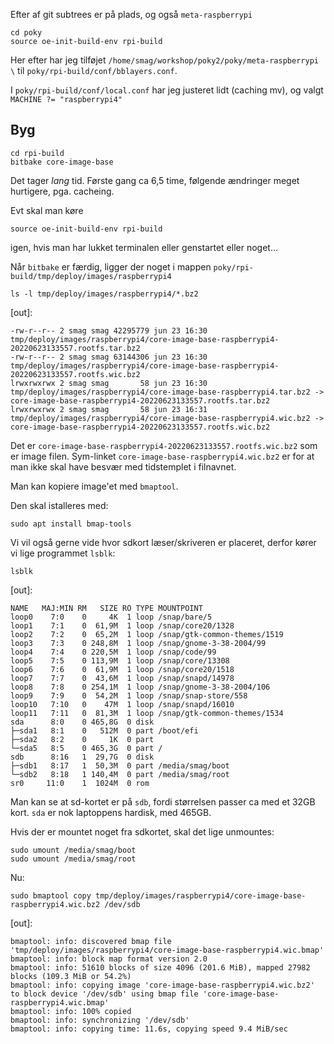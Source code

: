 
Efter af git subtrees er på plads, og også `meta-raspberrypi`

    cd poky
    source oe-init-build-env rpi-build

Her efter har jeg tilføjet `/home/smag/workshop/poky2/poky/meta-raspberrypi \` til `poky/rpi-build/conf/bblayers.conf`.

I `poky/rpi-build/conf/local.conf` har jeg justeret lidt (caching mv), og valgt `MACHINE ?= "raspberrypi4"`

## Byg

    cd rpi-build
    bitbake core-image-base

Det tager _lang_ tid. Første gang ca 6,5 time, følgende ændringer meget hurtigere, pga. cacheing.


Evt skal man køre 

    source oe-init-build-env rpi-build

igen, hvis man har lukket terminalen eller genstartet eller noget...

Når `bitbake` er færdig, ligger der noget i mappen `poky/rpi-build/tmp/deploy/images/raspberrypi4`

    ls -l tmp/deploy/images/raspberrypi4/*.bz2

[out]:

    -rw-r--r-- 2 smag smag 42295779 jun 23 16:30 tmp/deploy/images/raspberrypi4/core-image-base-raspberrypi4-20220623133557.rootfs.tar.bz2
    -rw-r--r-- 2 smag smag 63144306 jun 23 16:30 tmp/deploy/images/raspberrypi4/core-image-base-raspberrypi4-20220623133557.rootfs.wic.bz2
    lrwxrwxrwx 2 smag smag       58 jun 23 16:30 tmp/deploy/images/raspberrypi4/core-image-base-raspberrypi4.tar.bz2 -> core-image-base-raspberrypi4-20220623133557.rootfs.tar.bz2
    lrwxrwxrwx 2 smag smag       58 jun 23 16:31 tmp/deploy/images/raspberrypi4/core-image-base-raspberrypi4.wic.bz2 -> core-image-base-raspberrypi4-20220623133557.rootfs.wic.bz2

Det er `core-image-base-raspberrypi4-20220623133557.rootfs.wic.bz2` som er image filen. Sym-linket `core-image-base-raspberrypi4.wic.bz2` er for at man ikke skal have besvær med tidstemplet i filnavnet.

Man kan kopiere image'et med `bmaptool`.

Den skal istalleres med:

    sudo apt install bmap-tools

Vi vil også gerne vide hvor sdkort læser/skriveren er placeret, derfor kører vi lige programmet `lsblk`:

    lsblk

[out]:

    NAME   MAJ:MIN RM   SIZE RO TYPE MOUNTPOINT
    loop0    7:0    0     4K  1 loop /snap/bare/5
    loop1    7:1    0  61,9M  1 loop /snap/core20/1328
    loop2    7:2    0  65,2M  1 loop /snap/gtk-common-themes/1519
    loop3    7:3    0 248,8M  1 loop /snap/gnome-3-38-2004/99
    loop4    7:4    0 220,5M  1 loop /snap/code/99
    loop5    7:5    0 113,9M  1 loop /snap/core/13308
    loop6    7:6    0  61,9M  1 loop /snap/core20/1518
    loop7    7:7    0  43,6M  1 loop /snap/snapd/14978
    loop8    7:8    0 254,1M  1 loop /snap/gnome-3-38-2004/106
    loop9    7:9    0  54,2M  1 loop /snap/snap-store/558
    loop10   7:10   0    47M  1 loop /snap/snapd/16010
    loop11   7:11   0  81,3M  1 loop /snap/gtk-common-themes/1534
    sda      8:0    0 465,8G  0 disk 
    ├─sda1   8:1    0   512M  0 part /boot/efi
    ├─sda2   8:2    0     1K  0 part 
    └─sda5   8:5    0 465,3G  0 part /
    sdb      8:16   1  29,7G  0 disk 
    ├─sdb1   8:17   1  50,3M  0 part /media/smag/boot
    └─sdb2   8:18   1 140,4M  0 part /media/smag/root
    sr0     11:0    1  1024M  0 rom  

Man kan se at sd-kortet er på `sdb`, fordi størrelsen passer ca med et 32GB kort. `sda` er nok laptoppens hardisk, med 465GB.

Hvis der er mountet noget fra sdkortet, skal det lige unmountes:

    sudo umount /media/smag/boot 
    sudo umount /media/smag/root 

Nu:

    sudo bmaptool copy tmp/deploy/images/raspberrypi4/core-image-base-raspberrypi4.wic.bz2 /dev/sdb
    
[out]:

    bmaptool: info: discovered bmap file 'tmp/deploy/images/raspberrypi4/core-image-base-raspberrypi4.wic.bmap'
    bmaptool: info: block map format version 2.0
    bmaptool: info: 51610 blocks of size 4096 (201.6 MiB), mapped 27982 blocks (109.3 MiB or 54.2%)
    bmaptool: info: copying image 'core-image-base-raspberrypi4.wic.bz2' to block device '/dev/sdb' using bmap file 'core-image-base-raspberrypi4.wic.bmap'
    bmaptool: info: 100% copied
    bmaptool: info: synchronizing '/dev/sdb'
    bmaptool: info: copying time: 11.6s, copying speed 9.4 MiB/sec

